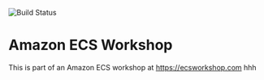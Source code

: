 ![Build Status](https://codebuild.us-east-2.amazonaws.com/badges?uuid=eyJlbmNyeXB0ZWREYXRhIjoidDRkc2xFKzlVaVpRZXRiK1VrV3crbVNQMnJBNHdzQjQrVlQwaXdqVHdlYW94RU9jODN0R0I4WGJieEJLdjRldktxN3pCMWNTbW9YVUVPUmNzcVFCd0FjPSIsIml2UGFyYW1ldGVyU3BlYyI6Ikg0S29yNDFQUEVHMWVoN2wiLCJtYXRlcmlhbFNldFNlcmlhbCI6MX0%3D&branch=master)

# Amazon ECS Workshop

This is part of an Amazon ECS workshop at https://ecsworkshop.com
hhh
